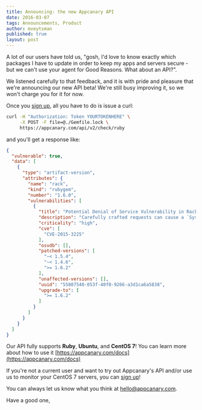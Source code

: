 ```yaml
---
title: Announcing: the new Appcanary API
date: 2016-03-07
tags: Announcements, Product
author: mveytsman
published: true
layout: post
---
```


A lot of our users have told us, "gosh, I'd love to know exactly which packages I have to update in order to keep my apps and servers secure - but we can't use your agent for Good Reasons. What about an API?".

We listened carefully to that feedback, and it is with pride and pleasure that we're announcing our new API beta! We're still busy improving it, so we won't charge you for it for now.

Once you <a href="https://appcanary.com/sign_up">sign up</a>, all you have to do is issue a curl:

```bash
curl -H "Authorization: Token YOURTOKENHERE" \
     -X POST -F file=@./Gemfile.lock \
     https://appcanary.com/api/v2/check/ruby
```

and you'll get a response like:

```json
{
  "vulnerable": true,
  "data": [
    {
      "type": "artifact-version",
      "attributes": {
        "name": "rack",
        "kind": "rubygem",
        "number": "1.6.0",
        "vulnerabilities": [
          {
            "title": "Potential Denial of Service Vulnerability in Rack",
            "description": "Carefully crafted requests can cause a `SystemStackError` and potentially \ncause a denial of service attack. \n\nAll users running an affected release should upgrade.",
            "criticality": "high",
            "cve": [
              "CVE-2015-3225"
            ],
            "osvdb": [],
            "patched-versions": [
              "~< 1.5.4",
              "~< 1.4.6",
              ">= 1.6.2"
            ],
            "unaffected-versions": [],
            "uuid": "55807540-053f-40f0-9266-a3d1ca6a5838",
            "upgrade-to": [
              ">= 1.6.2"
            ]
          }
        ]
      }
    }
  ]
}
```

Our API fully supports **Ruby**, **Ubuntu**, and **CentOS 7**! You can learn more about how to use it [https://appcanary.com/docs](https://appcanary.com/docs)

If you're not a current user and want to try out Appcanary's API and/or use us to monitor your CentOS 7 servers, you can [sign up](https://appcanary.com/signup)!

You can always let us know what you think at [hello@appcanary.com](mailto:hello@appcanary.com).

Have a good one,
